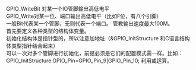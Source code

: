 GPIO_WriteBit    对某一个IO管脚输出高低电平  
GPIO_Write对某一位、端口输出高低电平（比如F位，有八个引脚）  
一般Bit代表某一个管脚，无则代表一个端口。
管教输出速度最大100M。  
首先要定义各种类型的结构体变量。  
初始化结构体是指针型的，所以注意加地址（&GPIO_InitStructure  和C语言结构体类型指针结合起来）  
可以一次对多个管脚进行初始化，前提必须是它们的配置模式需一样。比如： GPIO_InitStructure.GPIO_Pin=GPIO_Pin_9|GPIO_Pin_10; 利用或运算。  



